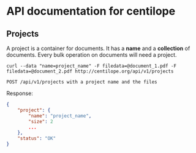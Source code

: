 # API documentation for centilope

## Projects

A project is a container for documents. It has a **name** and a **collection** of documents. Every bulk operation on documents will need a project.

    curl --data "name=project_name" -F filedata=@document_1.pdf -F filedata=@document_2.pdf http://centilope.org/api/v1/projects

    POST /api/v1/projects with a project name and the files

Response:

```json
{
    "project": {
        "name": "project_name",
        "size": 2
        ...
    },
    "status": "OK"
}
```
